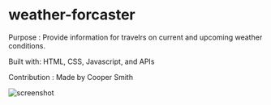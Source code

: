 # weather-forcaster

Purpose : Provide information for travelrs on current and upcoming weather conditions.

Built with: 
HTML, CSS, Javascript, and APIs


Contribution :
Made by Cooper Smith

![screenshot](./screenshots/screenshot.png)